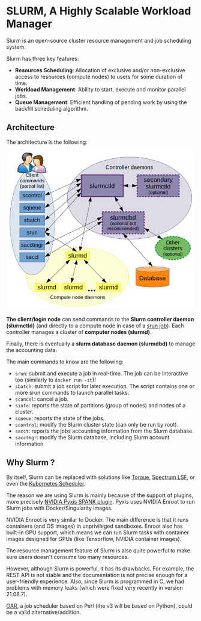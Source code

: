 # SLURM, A Highly Scalable Workload Manager

Slurm is an open-source cluster resource management and job scheduling system.

Slurm has three key features:

- **Resources Scheduling**: Allocation of exclusive and/or non-exclusive access to resources (compute nodes) to users for some duration of time.
- **Workload Management**: Ability to start, execute and monitor parallel jobs.
- **Queue Management**: Efficient handling of pending work by using the backfill scheduling algorithm.

## Architecture

The architecture is the following:

![img](08-slurm.assets/arch.gif)

**The client/login node** can send commands to the **Slurm controller daemon (slurmctld)**
(and directly to a compute node in case of a [srun job](https://slurm.schedmd.com/srun.html)).
Each controller manages a cluster of **computer nodes (slurmd)**.

Finally, there is eventually a **slurm database daemon (slurmdbd)** to manage the accounting data.

The main commands to know are the following:

- `srun`: submit and execute a job in real-time. The job can be interactive too (similarly to `docker run -it`)!
- `sbatch`: submit a job script for later execution. The script contains one or more srun commands to launch parallel tasks.
- `scancel`: cancel a job.
- `sinfo`: reports the state of partitions (group of nodes) and nodes of a cluster.
- `squeue`: reports the state of the jobs.
- `scontrol`: modify the Slurm cluster state (can only be run by root).
- `sacct`: reports the jobs accounting information from the Slurm database.
- `sacctmgr`: modify the Slurm database, including Slurm account information

## Why Slurm ?

By itself, Slurm can be replaced with solutions like [Torque](https://adaptivecomputing.com/cherry-services/torque-resource-manager/), [Spectrum LSF](https://www.ibm.com/products/hpc-workload-management), or even the [Kubernetes Scheduler](https://kubernetes.io/docs/concepts/scheduling-eviction/kube-scheduler/).

The reason we are using Slurm is mainly because of the support of plugins, more precisely [NVIDIA Pyxis SPANK plugin](https://github.com/NVIDIA/pyxis). Pyxis uses NVIDIA Enroot to run Slurm jobs with Docker/Singularity images.

NVIDIA Enroot is very similar to Docker. The main difference is that it runs containers (and OS images) in unprivileged sandboxes. Enroot also has built-in GPU support, which means we can run Slurm tasks with container images designed for GPUs (like Tensorflow, NVIDIA container images).

The resource management feature of Slurm is also quite powerful to make sure users doesn't consume too many resources.

However, although Slurm is powerful, it has its drawbacks. For example, the REST API is not stable and the documentation is not precise enough for a user-friendly experience. Also, since Slurm is programmed in C, we had problems with memory leaks (which were fixed very recently in version 21.08.7).

[OAR](https://oar.imag.fr), a job scheduler based on Perl (the v3 will be based on Python), could be a valid alternative/addition.

